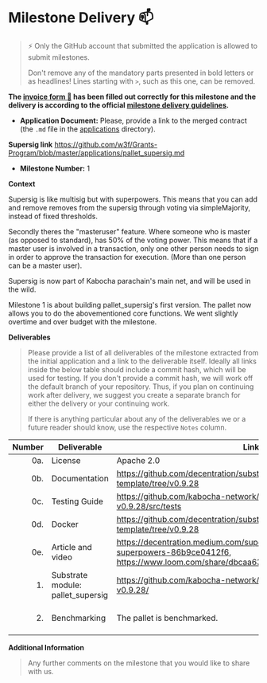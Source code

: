# Milestone Delivery :mailbox:

> ⚡ Only the GitHub account that submitted the application is allowed to submit milestones. 
> 
> Don't remove any of the mandatory parts presented in bold letters or as headlines! Lines starting with `>`, such as this one, can be removed.

**The [invoice form :pencil:](https://docs.google.com/forms/d/e/1FAIpQLSfmNYaoCgrxyhzgoKQ0ynQvnNRoTmgApz9NrMp-hd8mhIiO0A/viewform) has been filled out correctly for this milestone and the delivery is according to the official [milestone delivery guidelines](https://github.com/w3f/Grants-Program/blob/master/docs/milestone-deliverables-guidelines.md).**  

* **Application Document:** Please, provide a link to the merged contract (the `.md` file in the [applications](https://github.com/w3f/Grants-Program/tree/master/applications) directory).

**Supersig link**
https://github.com/w3f/Grants-Program/blob/master/applications/pallet_supersig.md


* **Milestone Number:** 1 

**Context** 

Supersig is like multisig but with superpowers. This means that you can add and remove removes from the supersig through voting via simpleMajority, instead of fixed thresholds. 

Secondly theres the "masteruser" feature. Where someone who is master (as opposed to standard), has 50% of the voting power. This means that if a master user is involved in a transaction, only one other person needs to sign in order to approve the transaction for execution. (More than one person can be a master user).

Supersig is now part of Kabocha parachain's main net, and will be used in the wild. 

Milestone 1 is about building pallet_supersig's first version. The pallet now allows you to do the abovementioned core functions. We went slightly overtime and over budget with the milestone.  

**Deliverables**
> Please provide a list of all deliverables of the milestone extracted from the initial application and a link to the deliverable itself. Ideally all links inside the below table should include a commit hash, which will be used for testing. If you don't provide a commit hash, we will work off the default branch of your repository. Thus, if you plan on continuing work after delivery, we suggest you create a separate branch for either the delivery or your continuing work. 
> 
> If there is anything particular about any of the deliverables we or a future reader should know, use the respective `Notes` column.

| Number | Deliverable | Link | Notes |
| -----: | ----------- | ------------- | ---------- | 
| 0a. | License | Apache 2.0  |  | |
| 0b. | Documentation | https://github.com/decentration/substrate-supersig-template/tree/v0.9.28 | |
| 0c. | Testing Guide | https://github.com/kabocha-network/pallet_supersig/tree/polkadot-v0.9.28/src/tests | cargo test `INSERT FILENAME` |
| 0d. | Docker |  https://github.com/decentration/substrate-supersig-template/tree/v0.9.28 | |
| 0e. | Article and video | https://decentration.medium.com/supersig-like-multisig-but-with-superpowers-86b9ce0412f6, https://www.loom.com/share/dbcaa6319b1a4644aacb709aa0e38783 | |
| 1. | Substrate module: pallet_supersig | https://github.com/kabocha-network/pallet_supersig/tree/polkadot-v0.9.28/ | |
| 2. | Benchmarking | The pallet is benchmarked. |https://github.com/kabocha-network/pallet_supersig/blob/polkadot-v0.9.28/src/benchmarking.rs | |

**Additional Information**
> Any further comments on the milestone that you would like to share with us.
